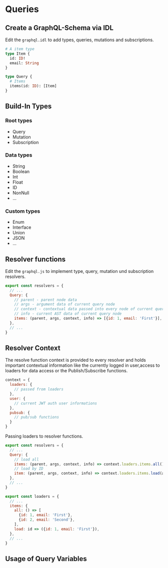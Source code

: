 # Queries

## Create a GraphQL-Schema via IDL

Edit the `graphql.idl` to add types, queries, mutations and subscriptions.

```graphql
# A item type
type Item {
  id: ID!
  email: String
}

type Query {
  # Items
  items(id: ID): [Item]
}
```

## Build-In Types

### Root types

* Query
* Mutation
* Subscription

### Data types

* String
* Boolean
* Int
* Float
* ID
* NonNull
* ...

### Custom types

* Enum
* Interface
* Union
* JSON
* ...

## Resolver functions

Edit the `graphql.js` to implement type, query, mutation und subscription resolvers.

```javascript
export const resolvers = {
  // ...
  Query: {
    // parent - parent node data
    // args - argument data of current query node
    // context - contextual data passed into every node of current query
    // info - current AST data of current query node
    items: (parent, args, context, info) => [{id: 1, email: 'First'}],
  },
  // ...
}
```

## Resolver Context

The resolve function context is provided to every resolver and holds important contextual information like the currently logged in user,access to loaders for data access or the Publish/Subscribe functions.

```javascript
context = {
  loaders: {
    // passed from loaders
  },
  user: {
    // current JWT auth user informations
  },
  pubsub: {
    // pub/sub functions
  }
}
```

Passing loaders to resolver functions.

```javascript
export const resolvers = {
  // ...
  Query: {
    // load all
    items: (parent, args, context, info) => context.loaders.items.all(),
    // load by ID
    item: (parent, args, context, info) => context.loaders.items.load(args.id),
  },
  // ...
}

export const loaders = {
  // ...
  items: {
    all: () => [
      {id: 1, email: 'First'},
      {id: 2, email: 'Second'},
    ],
    load: id => ({id: 1, email: 'First'}),
  },
  // ...
}
```

## Usage of Query Variables

```graphql

```